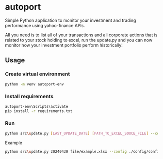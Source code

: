 autoport
=====

Simple Python application to monitor your investment and trading performance using yahoo-finance APIs.

All you need is to list all of your transactions and all corporate actions that is related to your stock holding to excel, run the update.py and you can now monitor how your investment portfolio perform historically!

## Usage
### Create virtual environment
```bash
python -m venv autoport-env
```

### Install requirements
```bash
autoport-env\Scripts\activate
pip install -r requirements.txt
```

### 

### Run
```bash
python src\update.py [LAST_UPDATE_DATE] [PATH_TO_EXCEL_SOUCE_FILE] --config [PATH_TO_CONFIG] --target [TARGET_DIRECTORY]
```

Example
```bash
python src\update.py 20240430 file/example.xlsx --config ./config/config.ini --target result/
```